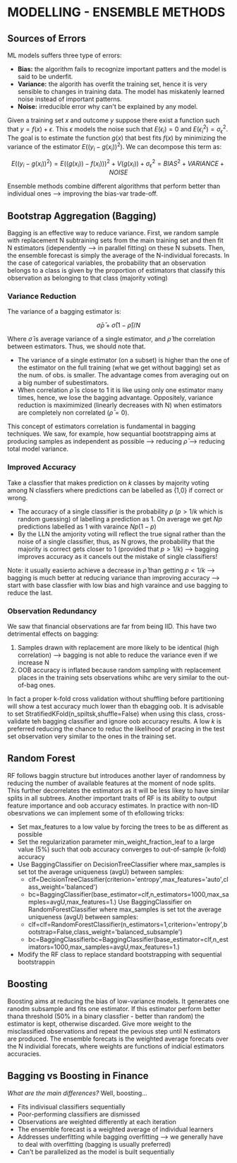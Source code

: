 # MODELLING - ENSEMBLE METHODS

## Sources of Errors

ML models suffers three type of errors:

- **Bias:** the algorithm fails to recognize important patters and the model is said to be underfit.
- **Variance:** the algorith has overfit the training set, hence it is very sensible to changes in training data. The model has miskatenly learned noise instead of important patterns.
- **Noise:** irreducible error why can't be explained by any model.

Given a training set $x$ and outcome $y$ suppose there exist a function such that $y = f(x) + \epsilon$. This $\epsilon$ models the noise such that $E(\epsilon_i) = 0$ and $E(\epsilon_i^2) = \sigma_{\epsilon}^2$. The goal is to estimate the function $g(x)$ that best fits $f(x)$ by minimizing the variance of the estimator $E((y_i-g(x_i))^2)$. We can decompose this term as:

$$ E((y_i-g(x_i))^2) = E((g(x_i))-f(x_i)))^2 + V(g(x_i)) + \sigma_{\epsilon}^2 = BIAS^2 + VARIANCE + NOISE $$

Ensemble methods combine different algorithms that perform better than individual ones --> improving the bias-var trade-off.

## Bootstrap Aggregation (Bagging)

Bagging is an effective way to reduce variance. First, we random sample with replacement N subtraining sets from the main training set and then fit N estimators (idependently --> in parallel fitting) on these N subsets. Then, the ensemble forecast is simply the average of the N-individual forecasts. In the case of categorical variables, the probability that an observation belongs to a class is given by the proportion of estimators that classify this observation as belonging to that class (majority voting)

### Variance Reduction

The variance of a bagging estimator is:

$$ \bar{\sigma}\bar{\rho} + \bar{\sigma}(1-\bar{\rho})/N  $$

Where $\bar{\sigma}$ is average variance of a single estimator, and $\bar{\rho}$ the correlation between estimators. Thus, we should note that.

- The variance of a single estimator (on a subset) is higher than the one of the estimator on the full training (what we get without bagging)  set as the num. of obs. is smaller. The advantage comes from averaging out on a big number of subestimators.
- When correlation  $\bar{\rho}$ is close to 1 it is like using only one estimator many times, hence, we lose the bagging advantage. Oppositely, variance reduction is maximimized (linearly decreases with N) when estimators are completely non correlated ($\bar{\rho} = 0$).

This concept of estimators correlation is fundamental in bagging techniques. We saw, for example, how sequantial bootstrapping aims at producing samples as independent as possible --> reducing  $\bar{\rho}$ --> reducing total model variance.

### Improved Accuracy

Take a classfier that makes prediction on $k$ classes by majority voting among N classfiers where predictions can be labelled as {1,0} if correct or wrong. 

- The accuracy of a single classifier is the probability $p$ ($p>1/k$ which is random guessing) of labelling a prediction as 1. On average we get $Np$ predictions labelled as 1 with varaince $Np(1-p)$
- By the LLN the amjority voting will reflect the true signal rather than the noise of a single classifier, thus, as N grows, the probability that the majority is correct gets closer to 1 (provided that $p>1/k$) --> bagging improves accuracy as it cancels out the mistake of single classifiers!

Note: it usually easierto achieve a decrease in $\bar{\rho}$ than getting $p<1/k$ --> bagging is much better at reducing variance than improving accuracy --> start with base classfier with low bias and high varaince and use bagging to reduce the last.

### Observation Redundancy

We saw that financial observations are far from being IID. This have two detrimental effects on bagging:

1. Samples drawn with replacement are more likely to be identical (high correlation) --> bagging is not able to reduce the variance even if we increase N
2. OOB accuracy is inflated because random sampling with replacement places in the training sets observations whihc are very similar to the out-of-bag ones.

In fact a proper k-fold cross validation without shuffling before partitioning will show a test accuracy much lower than th ebagging oob. It is advisable to set StratifiedKFold(n_spiltsk,shuffle=False) when using this class, cross-validate teh bagging classifier and ignore oob accuracy results. A low $k$ is preferred reducing the chance to reduc the likelihood of pracing in the test set observation very similar to the ones in the training set.

## Random Forest

RF follows baggin structure but introduces another layer of randomness by reducing the number of available features at the moment of node splits. This further decorrelates the estimators as it will be less likey to have similar splits in all subtrees. Another important traits of RF is its ability to output feature importance and oob accuracy estimates. In practice with non-IID obesrvations we can implement some of th efollowing tricks:

- Set max_features to a low value by forcing the trees to be as different as possible
- Set the regularization parameter min_weight_fraction_leaf to a large value (5%) such that oob accuracy converges to out-of-sample (k-fold) accuracy
- Use BaggingClassifier on DecisionTreeClassifier where max_samples is set tot the average uniqueness (avgU) between samples:
  - clf=DecisionTreeClassifier(criterion='entropy',max_features='auto',class_weight='balanced')
  - bc=BaggingClassifier(base_estimator=clf,n_estimators=1000,max_samples=avgU,max_features=1.)
Use BaggingClassifier on RandomForestClassifier where max_samples is set tot the average uniqueness (avgU) between samples:
  - clf=clf=RandomForestClassifier(n_estimators=1,criterion='entropy',bootstrap=False,class_weight='balanced_subsample')
  - bc=BaggingClassifierbc=BaggingClassifier(base_estimator=clf,n_estimators=1000,max_samples=avgU,max_features=1.)
- Modify the RF class to replace standard bootstrapping with sequential bootstrappin

## Boosting

Boosting aims at reducing the bias of low-variance models. It generates one ranodm subsample and fits one estimator. If this estimator perform better thana threshold (50% in a binary classfier - better than random) the estimator is kept, otherwise discarded. Give more weight to the misclassified observations and repeat the pevious step until N estimators are produced. The ensemble forecats is the weighted average forecats over the N individial forecats, where weights are functions of indicial estimators accuracies. 

## Bagging vs Boosting in Finance

*What are the main differences?* Well, boosting...

- Fits indivisual classifiers sequentially
- Poor-performing classifiers are dismissed
- Observations are weighted differently at each iteration
- The ensemble forecast is a weighted average of individual learners
- Addresses underfitting while bagging overfitting --> we generally have to deal with overfitting (bagging is usually preferred)
- Can't be parallelized as the model is built sequentially
